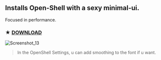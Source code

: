## Installs Open-Shell with a sexy minimal-ui.

Focused in performance.

### ★ [**DOWNLOAD**](https://github.com/gzmatte/Minimal-Shell/releases/download/1/Minimal-OpenShell.bat)

![Screenshot_13](https://github.com/gzmatte/Minimal-Shell/assets/117684932/287f8f95-cd99-4cea-8b46-25caaf070052)


> In the OpenShell Settings, u can add smoothing to the font if u want.
